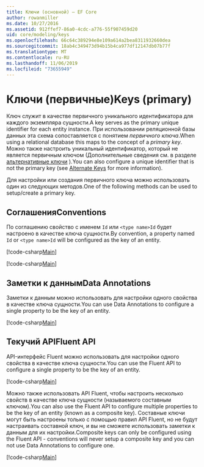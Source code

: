 ```yaml
---
title: Ключи (основной) — EF Core
author: rowanmiller
ms.date: 10/27/2016
ms.assetid: 912ffef7-86a0-4cdc-a776-55f907459d20
uid: core/modeling/keys
ms.openlocfilehash: 66c64c389294e8e109a614a2bea8311932660dea
ms.sourcegitcommit: 18ab4c349473d94b15b4ca977df12147db07b77f
ms.translationtype: MT
ms.contentlocale: ru-RU
ms.lasthandoff: 11/06/2019
ms.locfileid: "73655949"
---
```

# <a name="keys-primary"></a><span data-ttu-id="7e508-102">Ключи (первичные)</span><span class="sxs-lookup"><span data-stu-id="7e508-102">Keys (primary)</span></span>

<span data-ttu-id="7e508-103">Ключ служит в качестве первичного уникального идентификатора для каждого экземпляра сущности.</span><span class="sxs-lookup"><span data-stu-id="7e508-103">A key serves as the primary unique identifier for each entity instance.</span></span> <span data-ttu-id="7e508-104">При использовании реляционной базы данных эта схема сопоставляется с понятием *первичного ключа*.</span><span class="sxs-lookup"><span data-stu-id="7e508-104">When using a relational database this maps to the concept of a *primary key*.</span></span> <span data-ttu-id="7e508-105">Можно также настроить уникальный идентификатор, который не является первичным ключом (Дополнительные сведения см. в разделе [альтернативные ключи](alternate-keys.md) ).</span><span class="sxs-lookup"><span data-stu-id="7e508-105">You can also configure a unique identifier that is not the primary key (see [Alternate Keys](alternate-keys.md) for more information).</span></span>

<span data-ttu-id="7e508-106">Для настройки или создания первичного ключа можно использовать один из следующих методов.</span><span class="sxs-lookup"><span data-stu-id="7e508-106">One of the following methods can be used to setup/create a primary key.</span></span>

## <a name="conventions"></a><span data-ttu-id="7e508-107">Соглашения</span><span class="sxs-lookup"><span data-stu-id="7e508-107">Conventions</span></span>

<span data-ttu-id="7e508-108">По соглашению свойство с именем `Id` или `<type name>Id` будет настроено в качестве ключа сущности.</span><span class="sxs-lookup"><span data-stu-id="7e508-108">By convention, a property named `Id` or `<type name>Id` will be configured as the key of an entity.</span></span>

[!code-csharp[Main](../../../samples/core/Modeling/Conventions/KeyId.cs?name=KeyId&highlight=3)]

[!code-csharp[Main](../../../samples/core/Modeling/Conventions/KeyTypeNameId.cs?name=KeyIdhighlight=3)]

## <a name="data-annotations"></a><span data-ttu-id="7e508-109">Заметки к данным</span><span class="sxs-lookup"><span data-stu-id="7e508-109">Data Annotations</span></span>

<span data-ttu-id="7e508-110">Заметки к данным можно использовать для настройки одного свойства в качестве ключа сущности.</span><span class="sxs-lookup"><span data-stu-id="7e508-110">You can use Data Annotations to configure a single property to be the key of an entity.</span></span>

[!code-csharp[Main](../../../samples/core/Modeling/DataAnnotations/KeySingle.cs?highlight=13)]

## <a name="fluent-api"></a><span data-ttu-id="7e508-111">Текучий API</span><span class="sxs-lookup"><span data-stu-id="7e508-111">Fluent API</span></span>

<span data-ttu-id="7e508-112">API-интерфейс Fluent можно использовать для настройки одного свойства в качестве ключа сущности.</span><span class="sxs-lookup"><span data-stu-id="7e508-112">You can use the Fluent API to configure a single property to be the key of an entity.</span></span>

[!code-csharp[Main](../../../samples/core/Modeling/FluentAPI/KeySingle.cs?highlight=11,12)]

<span data-ttu-id="7e508-113">Можно также использовать API Fluent, чтобы настроить несколько свойств в качестве ключа сущности (называемого составным ключом).</span><span class="sxs-lookup"><span data-stu-id="7e508-113">You can also use the Fluent API to configure multiple properties to be the key of an entity (known as a composite key).</span></span> <span data-ttu-id="7e508-114">Составные ключи могут быть настроены только с помощью правил API Fluent, но не будут настраивать составной ключ, и вы не сможете использовать заметки к данным для их настройки.</span><span class="sxs-lookup"><span data-stu-id="7e508-114">Composite keys can only be configured using the Fluent API - conventions will never setup a composite key and you can not use Data Annotations to configure one.</span></span>

[!code-csharp[Main](../../../samples/core/Modeling/FluentAPI/KeyComposite.cs?highlight=11,12)]

